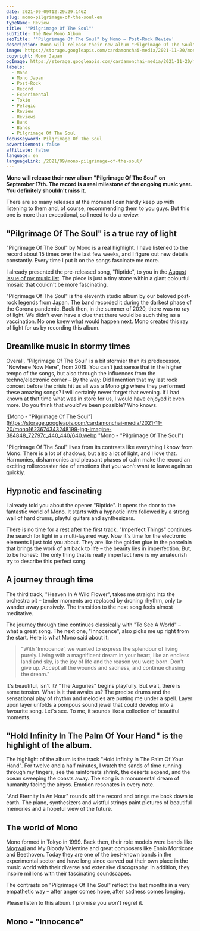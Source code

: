 ```yaml
---
date: 2021-09-09T12:29:29.146Z
slug: mono-pilgrimage-of-the-soul-en
typeName: Review
title: '"Pilgrimage Of The Soul"'
subTitle: The New Mono Album
seoTitle: '"Pilgrimage Of The Soul" by Mono – Post-Rock Review'
description: Mono will release their new album "Pilgrimage Of The Soul" on September 17th. The record is a real milestone of the ongoing music year. You definitely shouldn't miss it. I figure out new details every time I listen to it. I would like to reveal a few of them to you.
image: https://storage.googleapis.com/cardamonchai-media/2021-11-20/mono-pilgrimage-of-the-soul-jpg-imagine-080808_4c4e4b_1024_768/640.webp
copyright: Mono Japan
ogImage: https://storage.googleapis.com/cardamonchai-media/2021-11-20/mono-pilgrimage-of-the-soul-fb-png-imagine-080808_3b3d3c_1200_628/640.webp
labels:
  - Mono
  - Mono Japan
  - Post-Rock
  - Record
  - Experimental
  - Tokio
  - Pelagic
  - Review
  - Reviews
  - Band
  - Bands
  - Pilgrimage Of The Soul
focusKeyword: Pilgrimage Of The Soul
advertisement: false
affiliate: false
language: en
languageLink: /2021/09/mono-pilgrimage-of-the-soul/
---
```


**Mono will release their new album "Pilgrimage Of The Soul" on September 17th. The record is a real milestone of the ongoing music year. You definitely shouldn't miss it.**

There are so many releases at the moment I can hardly keep up with listening to them and, of course, recommending them to you guys. But this one is more than exceptional, so I need to do a review.

## "Pilgrimage Of The Soul" is a true ray of light

"Pilgrimage Of The Soul" by Mono is a real highlight. I have listened to the record about 15 times over the last few weeks, and I figure out new details constantly. Every time I put it on the songs fascinate me more.

I already presented the pre-released song, "Riptide", to you in the [August issue of my music list](/2021/08/playlist-september-2021/). The piece is just a tiny stone within a giant colourful mosaic that couldn't be more fascinating.

"Pilgrimage Of The Soul" is the eleventh studio album by our beloved post-rock legends from Japan. The band recorded it during the darkest phase of the Corona pandemic. Back then, in the summer of 2020, there was no ray of light. We didn't even have a clue that there would be such thing as a vaccination. No one knew what would happen next. Mono created this ray of light for us by recording this album.

## Dreamlike music in stormy times

Overall, "Pilgrimage Of The Soul" is a bit stormier than its predecessor, "Nowhere Now Here", from 2019. You can't just sense that in the higher tempo of the songs, but also through the influences from the techno/electronic corner – By the way: Did I mention that my last rock concert before the crisis hit us all was a Mono gig where they performed these amazing songs? I will certainly never forget that evening. If I had known at that time what was in store for us, I would have enjoyed it even more. Do you think that would've been possible? Who knows.

![Mono - "Pilgrimage Of The Soul"](https://storage.googleapis.com/cardamonchai-media/2021-11-20/mono1623674343248199-jpg-imagine-384848_72797c_440_440/640.webp "Mono - \"Pilgrimage Of The Soul\")

"Pilgrimage Of The Soul" lives from its contrasts like everything I know from Mono. There is a lot of shadows, but also a lot of light, and I love that. Harmonies, disharmonies and pleasant phases of calm make the record an exciting rollercoaster ride of emotions that you won't want to leave again so quickly.

## Hypnotic and fascinating

I already told you about the opener "Riptide". It opens the door to the fantastic world of Mono. It starts with a hypnotic intro followed by a strong wall of hard drums, playful guitars and synthesizers.

There is no time for a rest after the first track. "Imperfect Things" continues the search for light in a multi-layered way. Now it's time for the electronic elements I just told you about. They are like the golden glue in the porcelain that brings the work of art back to life – the beauty lies in imperfection. But, to be honest: The only thing that is really imperfect here is my amateurish try to describe this perfect song.

## A journey through time

The third track, "Heaven In A Wild Flower", takes me straight into the orchestra pit – tender moments are replaced by droning rhythm, only to wander away pensively. The transition to the next song feels almost meditative.

The journey through time continues classically with "To See A World" – what a great song. The next one, "Innocence", also picks me up right from the start. Here is what Mono said about it:

> "With 'Innocence', we wanted to express the splendour of living purely. Living with a magnificent dream in your heart, like an endless land and sky, is the joy of life and the reason you were born. Don't give up. Accept all the wounds and sadness, and continue chasing the dream."

It's beautiful, isn't it? "The Auguries" begins playfully. But wait, there is some tension. What is it that awaits us? The precise drums and the sensational play of rhythm and melodies are putting me under a spell. Layer upon layer unfolds a pompous sound jewel that could develop into a favourite song. Let's see. To me, it sounds like a collection of beautiful moments.

## "Hold Infinity In The Palm Of Your Hand" is the highlight of the album.

The highlight of the album is the track "Hold Infinity In The Palm Of Your Hand". For twelve and a half minutes, I watch the sands of time running through my fingers, see the rainforests shrink, the deserts expand, and the ocean sweeping the coasts away. The song is a monumental dream of humanity facing the abyss. Emotion resonates in every note.

"And Eternity In An Hour" rounds off the record and brings me back down to earth. The piano, synthesizers and wistful strings paint pictures of beautiful memories and a hopeful view of the future.

## The world of Mono

Mono formed in Tokyo in 1999. Back then, their role models were bands like [Mogwai](/2021/03/as-the-love-continues-mogwai-en) and My Bloody Valentine and great composers like Ennio Morricone and Beethoven. Today they are one of the best-known bands in the experimental sector and have long since carved out their own place in the music world with their diverse and extensive discography. In addition, they inspire millions with their fascinating soundscapes.

The contrasts on "Pilgrimage Of The Soul" reflect the last months in a very empathetic way – after anger comes hope, after sadness comes longing.

Please listen to this album. I promise you won't regret it.

## Mono - "Innocence"

<YouTube id="dRi1gjWk0fc" />

